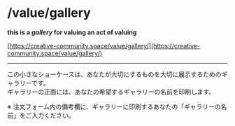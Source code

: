 # /value/gallery

**this is a _gallery_ for valuing an act of valuing**

[https://creative-community.space/value/gallery/](https://creative-community.space/value/gallery/)

___

この小さなショーケースは、あなたが大切にするものを大切に展示するためのギャラリーです。   
ギャラリーの正面には、あなたの希望するギャラリーの名前を印刷します。

※ 注文フォーム内の備考欄に、ギャラリーに印刷するあなたの「ギャラリーの名前」をご入力ください。
